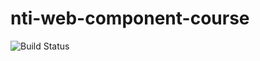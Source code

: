 # nti-web-component-course

![Build Status](https://github.com/NextThought/nti.web.course/workflows/Project%20Health/badge.svg)

